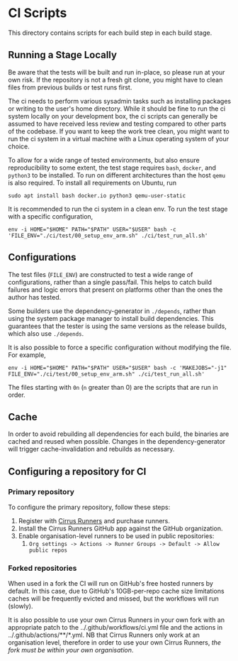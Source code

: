 # CI Scripts

This directory contains scripts for each build step in each build stage.

## Running a Stage Locally

Be aware that the tests will be built and run in-place, so please run at your own risk.
If the repository is not a fresh git clone, you might have to clean files from previous builds or test runs first.

The ci needs to perform various sysadmin tasks such as installing packages or writing to the user's home directory.
While it should be fine to run
the ci system locally on your development box, the ci scripts can generally be assumed to have received less review and
testing compared to other parts of the codebase. If you want to keep the work tree clean, you might want to run the ci
system in a virtual machine with a Linux operating system of your choice.

To allow for a wide range of tested environments, but also ensure reproducibility to some extent, the test stage
requires `bash`, `docker`, and `python3` to be installed. To run on different architectures than the host `qemu` is also required. To install all requirements on Ubuntu, run

```
sudo apt install bash docker.io python3 qemu-user-static
```

It is recommended to run the ci system in a clean env. To run the test stage
with a specific configuration,

```
env -i HOME="$HOME" PATH="$PATH" USER="$USER" bash -c 'FILE_ENV="./ci/test/00_setup_env_arm.sh" ./ci/test_run_all.sh'
```

## Configurations

The test files (`FILE_ENV`) are constructed to test a wide range of
configurations, rather than a single pass/fail. This helps to catch build
failures and logic errors that present on platforms other than the ones the
author has tested.

Some builders use the dependency-generator in `./depends`, rather than using
the system package manager to install build dependencies. This guarantees that
the tester is using the same versions as the release builds, which also use
`./depends`.

It is also possible to force a specific configuration without modifying the
file. For example,

```
env -i HOME="$HOME" PATH="$PATH" USER="$USER" bash -c 'MAKEJOBS="-j1" FILE_ENV="./ci/test/00_setup_env_arm.sh" ./ci/test_run_all.sh'
```

The files starting with `0n` (`n` greater than 0) are the scripts that are run
in order.

## Cache

In order to avoid rebuilding all dependencies for each build, the binaries are
cached and reused when possible. Changes in the dependency-generator will
trigger cache-invalidation and rebuilds as necessary.

## Configuring a repository for CI

### Primary repository

To configure the primary repository, follow these steps:

1. Register with [Cirrus Runners](https://cirrus-runners.app/) and purchase runners.
2. Install the Cirrus Runners GitHub app against the GitHub organization.
3. Enable organisation-level runners to be used in public repositories:
   1. `Org settings -> Actions -> Runner Groups -> Default -> Allow public repos`

### Forked repositories

When used in a fork the CI will run on GitHub's free hosted runners by default.
In this case, due to GitHub's 10GB-per-repo cache size limitations caches will be frequently evicted and missed, but the workflows will run (slowly).

It is also possible to use your own Cirrus Runners in your own fork with an appropriate patch to the ../.github/workflows/ci.yml file and the actions in ../.github/actions/**/*.yml.
NB that Cirrus Runners only work at an organisation level, therefore in order to use your own Cirrus Runners, *the fork must be within your own organisation*.
